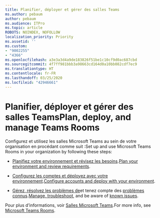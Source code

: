 ```yaml
---
title: Planifier, déployer et gérer des salles Teams
ms.author: pebaum
author: pebaum
ms.audience: ITPro
ms.topic: article
ROBOTS: NOINDEX, NOFOLLOW
localization_priority: Priority
ms.assetid: ''
ms.custom:
- "9002255"
- "4366"
ms.openlocfilehash: a3e3a3d4a9de183826f51be1c10cf9d0ac687cbd
ms.sourcegitcommit: 4f7ff981bbb3a98663cd164d0a10bb082cdf7ec9
ms.translationtype: HT
ms.contentlocale: fr-FR
ms.lasthandoff: 03/25/2020
ms.locfileid: "42946661"
---
```

# <a name="plan-deploy-and-manage-teams-rooms"></a><span data-ttu-id="a564c-102">Planifier, déployer et gérer des salles Teams</span><span class="sxs-lookup"><span data-stu-id="a564c-102">Plan, deploy, and manage Teams Rooms</span></span>

<span data-ttu-id="a564c-103">Configurez et utilisez les salles Microsoft Teams au sein de votre organisation en procédant comme suit :</span><span class="sxs-lookup"><span data-stu-id="a564c-103">Set up and use Microsoft Teams Rooms in your organization by following these steps:</span></span> 

- <span data-ttu-id="a564c-104">[Planifiez votre environnement et révisez les besoins](https://docs.microsoft.com/microsoftteams/rooms/rooms-plan).</span><span class="sxs-lookup"><span data-stu-id="a564c-104">[Plan your environment and review requirements](https://docs.microsoft.com/microsoftteams/rooms/rooms-plan).</span></span>

- <span data-ttu-id="a564c-105">[Configurez les comptes et déployez avec votre environnement](https://docs.microsoft.com/microsoftteams/rooms/rooms-deploy).</span><span class="sxs-lookup"><span data-stu-id="a564c-105">[Configure accounts and deploy with your environment](https://docs.microsoft.com/microsoftteams/rooms/rooms-deploy).</span></span>

- <span data-ttu-id="a564c-106">[Gérez, résolvez les problèmes de](https://docs.microsoft.com/microsoftteams/rooms/rooms-manage#troubleshooting)et tenez compte des [problèmes connus](https://docs.microsoft.com/microsoftteams/rooms/known-issues).</span><span class="sxs-lookup"><span data-stu-id="a564c-106">[Manage, troubleshoot](https://docs.microsoft.com/microsoftteams/rooms/rooms-manage#troubleshooting), and be aware of [known issues](https://docs.microsoft.com/microsoftteams/rooms/known-issues).</span></span> 

<span data-ttu-id="a564c-107">Pour plus d’informations, voir [Salles Microsoft Teams](https://docs.microsoft.com/microsoftteams/rooms/).</span><span class="sxs-lookup"><span data-stu-id="a564c-107">For more info, see [Microsoft Teams Rooms](https://docs.microsoft.com/microsoftteams/rooms/).</span></span>
